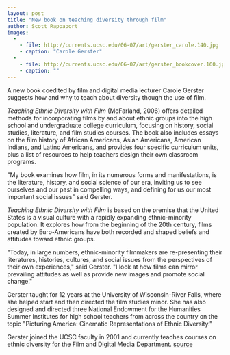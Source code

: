 ```yaml
---
layout: post
title: "New book on teaching diversity through film"
author: Scott Rappaport
images:
  -
    - file: http://currents.ucsc.edu/06-07/art/gerster_carole.140.jpg
    - caption: "Carole Gerster"
  -
    - file: http://currents.ucsc.edu/06-07/art/gerster_bookcover.160.jpg
    - caption: ""
---
```


A new book coedited by film and digital media lecturer Carole Gerster suggests how and why to teach about diversity though the use of film.

_Teaching Ethnic Diversity with Film_ (McFarland, 2006) offers detailed methods for incorporating films by and about ethnic groups into the high school and undergraduate college curriculum, focusing on history, social studies, literature, and film studies courses. The book also includes essays on the film history of African Americans, Asian Americans, American Indians, and Latino Americans, and provides four specific curriculum units, plus a list of resources to help teachers design their own classroom programs.

"My book examines how film, in its numerous forms and manifestations, is the literature, history, and social science of our era, inviting us to see ourselves and our past in compelling ways, and defining for us our most important social issues" said Gerster.

_Teaching Ethnic Diversity with Film_ is based on the premise that the United States is a visual culture with a rapidly expanding ethnic-minority population. It explores how from the beginning of the 20th century, films created by Euro-Americans have both recorded and shaped beliefs and attitudes toward ethnic groups.

"Today, in large numbers, ethnic-minority filmmakers are re-presenting their literatures, histories, cultures, and social issues from the perspectives of their own experiences," said Gerster. "I look at how films can mirror prevailing attitudes as well as provide new images and promote social change."

Gerster taught for 12 years at the University of Wisconsin-River Falls, where she helped start and then directed the film studies minor. She has also designed and directed three National Endowment for the Humanities Summer Institutes for high school teachers from across the country on the topic "Picturing America: Cinematic Representations of Ethnic Diversity."

Gerster joined the UCSC faculty in 2001 and currently teaches courses on ethnic diversity for the Film and Digital Media Department.
[source](http://www1.ucsc.edu/currents/06-07/07-31/gerster.asp "Permalink to gerster")
